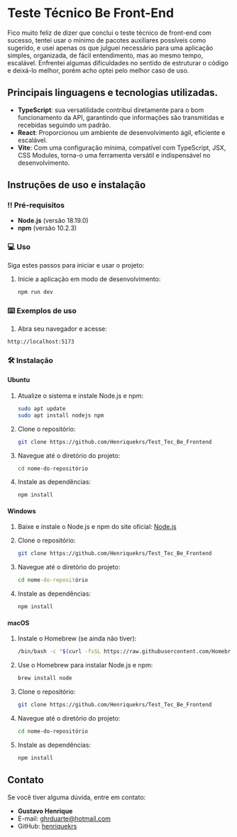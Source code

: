# Teste Técnico Be Front-End

Fico muito feliz de dizer que conclui o teste técnico de front-end com sucesso, tentei usar o mínimo de pacotes auxiliares possíveis como sugerido, e usei apenas os que julguei necessário para uma aplicação simples, organizada, de fácil entendimento, mas ao mesmo tempo, escalável. Enfrentei algumas dificuldades no sentido de estruturar o código e deixá-lo melhor, porém acho optei pelo melhor caso de uso.

## Principais linguagens e tecnologias utilizadas.

- **TypeScript**: sua versatilidade contribui diretamente para o bom funcionamento da API, garantindo que informações são transmitidas e recebidas seguindo um padrão.
- **React**: Proporcionou um ambiente de desenvolvimento ágil, eficiente e escalável.
- **Vite**: Com uma configuração mínima, compatível com TypeScript, JSX, CSS Modules, torna-o uma ferramenta versátil e indispensável no desenvolvimento.


## Instruções de uso e instalação

### ‼️ Pré-requisitos

- **Node.js** (versão 18.19.0)
- **npm** (versão 10.2.3)

### 💻 Uso

Siga estes passos para iniciar e usar o projeto:

1. Inicie a aplicação em modo de desenvolvimento:

   ```bash
   npm run dev
   ```

### ⌨️ Exemplos de uso

1. Abra seu navegador e acesse:
  ```bash
  http://localhost:5173
  ```

### 🛠 Instalação

#### Ubuntu

1. Atualize o sistema e instale Node.js e npm:

   ```bash
   sudo apt update
   sudo apt install nodejs npm
   ```

2. Clone o repositório:

   ```bash
   git clone https://github.com/Henriquekrs/Test_Tec_Be_Frontend
   ```

3. Navegue até o diretório do projeto:

   ```bash
   cd nome-do-repositório
   ```

4. Instale as dependências:
   ```bash
   npm install
   ```

#### Windows

1. Baixe e instale o Node.js e npm do site oficial: [Node.js](https://nodejs.org/)

2. Clone o repositório:

   ```bash
   git clone https://github.com/Henriquekrs/Test_Tec_Be_Frontend
   ```

3. Navegue até o diretório do projeto:

   ```cmd
   cd nome-do-repositório
   ```

4. Instale as dependências:
   ```cmd
   npm install
   ```

#### macOS

1. Instale o Homebrew (se ainda não tiver):

   ```bash
   /bin/bash -c "$(curl -fsSL https://raw.githubusercontent.com/Homebrew/install/HEAD/install.sh)"
   ```

2. Use o Homebrew para instalar Node.js e npm:

   ```bash
   brew install node
   ```

3. Clone o repositório:

   ```bash
   git clone https://github.com/Henriquekrs/Test_Tec_Be_Frontend
   ```

4. Navegue até o diretório do projeto:

   ```bash
   cd nome-do-repositório
   ```

5. Instale as dependências:
   ```bash
   npm install
   ```

## Contato

Se você tiver alguma dúvida, entre em contato:

- **Gustavo Henrique**
- E-mail: [ghrduarte@hotmail.com](mailto:ghrduarte@hotmail.com)
- GitHub: [henriquekrs](https://github.com/Henriquekrs)
